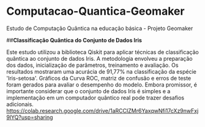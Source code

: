 # Computacao-Quantica-Geomaker
Estudo de Computação Quântica na educação básica - Projeto Geomaker

##**Classificação Quântica do Conjunto de Dados Iris**

Este estudo utilizou a biblioteca Qiskit para aplicar técnicas de classificação quântica ao conjunto de dados Iris. A metodologia envolveu a preparação dos dados, inicialização de parâmetros, treinamento e avaliação. Os resultados mostraram uma acurácia de 91,77% na classificação da espécie 'Iris-setosa'. Gráficos da Curva ROC, matriz de confusão e erros de teste foram gerados para avaliar o desempenho do modelo. Embora promissor, é importante considerar que o conjunto de dados Iris é simples e a implementação em um computador quântico real pode trazer desafios adicionais.
https://colab.research.google.com/drive/1aRCCIZMr6YaxqwNfi17cXz9nwFxj9lYQ?usp=sharing 
